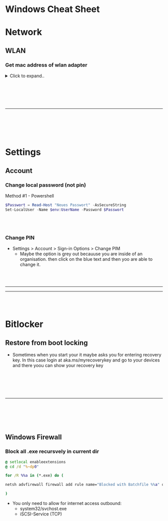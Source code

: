 # Windows Cheat Sheet



# Network

## WLAN

### Get mac address of wlan adapter

<details><summary>Click to expand..</summary>

Du kannst die MAC-Adresse deines WLAN-Adapters auf mehreren Wegen herausfinden. Hier sind zwei einfache Methoden:  

### **Methode 1: Über die Eingabeaufforderung (cmd)**  
1. **Drücke** `Windows + R`, gib `cmd` ein und **drücke Enter**.  
2. **Gib folgenden Befehl ein:**  
   ```sh
   ipconfig /all
   ```  
3. **Suche nach dem Eintrag** für den WLAN-Adapter. Dort findest du die **physikalische Adresse**, die wie `XX-XX-XX-XX-XX-XX` formatiert ist. Das ist die MAC-Adresse.  

### **Methode 2: Über die Netzwerkeinstellungen**  
1. **Drücke** `Windows + R`, gib `ncpa.cpl` ein und **drücke Enter**.  
2. **Klicke mit der rechten Maustaste** auf dein WLAN-Netzwerk und wähle **Status**.  
3. **Klicke auf "Details..."** – dort siehst du die **physikalische Adresse**.  

Fertig ✅



</details>












<br><br>
<br><br>
___
<br><br>
<br><br>



# Settings

## Account

### Change local password (not pin)

Method #1 - Powershell
```powershell
$Passwort = Read-Host "Neues Passwort" -AsSecureString
Set-LocalUser -Name $env:UserName -Password $Passwort
```



<br><br>

### Change PIN
- Settings > Account > Sign-in Options > Change PIM
  - Maybe the option is grey out becauuse you are inside of an organisation. then click on the blue text and then yoo are able to change it.







<br><br>
________
________
<br><br>









# Bitlocker

## Restore from boot locking
- Sometimes when you start your it maybe asks you for entering recovery key. In this case login at aka.ms/myrecoverykey and go to your devices and there yoou can show your recovery key




<br><br>
<br><br>
___
<br><br>
<br><br>





## Windows Firewall

### Block all .exe recursvely in current dir
```cmd
@ setlocal enableextensions 
@ cd /d "%~dp0"

for /R %%a in (*.exe) do (

netsh advfirewall firewall add rule name="Blocked with Batchfile %%a" dir=out program="%%a" action=block

)
```
- You only need to allow for internet access outbound:
  - system32/svchost.exe
  - iSCSI-Service (TCP)
